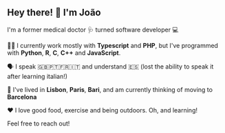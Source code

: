## Hey there! 👋 I'm João

I'm a former medical doctor 🩺 turned software developer 💻

👨‍💻 I currently work mostly with **Typescript** and **PHP**, but I've programmed with **Python**, **R**, **C**, **C++** and **JavaScript**.

🗣️ I speak 🇬🇧🇵🇹🇫🇷🇮🇹 and understand 🇪🇸 (lost the ability to speak it after learning italian!)

📍 I've lived in **Lisbon**, **Paris**, **Bari**, and am currently thinking of moving to **Barcelona**

❤️ I love good food, exercise and being outdoors. Oh, and learning!

Feel free to reach out!
